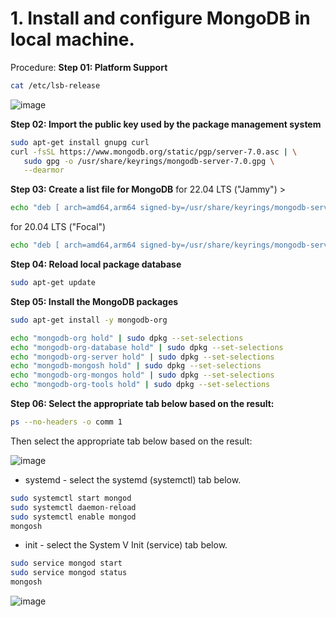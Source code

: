 # 1. Install and configure MongoDB in local machine.
Procedure:
**Step 01: Platform Support**
```bash
cat /etc/lsb-release
```
![image](https://github.com/KKBUGHUNTER/Getting-start-ReactJs-NodeJs-MongoDB/assets/91019132/4f845203-4ab5-40df-bd31-9e25b10f83a2)

**Step 02: Import the public key used by the package management system**
```bash
sudo apt-get install gnupg curl
curl -fsSL https://www.mongodb.org/static/pgp/server-7.0.asc | \
   sudo gpg -o /usr/share/keyrings/mongodb-server-7.0.gpg \
   --dearmor
```
**Step 03: Create a list file for MongoDB**
for 22.04 LTS ("Jammy") > 
```bash
echo "deb [ arch=amd64,arm64 signed-by=/usr/share/keyrings/mongodb-server-7.0.gpg ] https://repo.mongodb.org/apt/ubuntu jammy/mongodb-org/7.0 multiverse" | sudo tee /etc/apt/sources.list.d/mongodb-org-7.0.list
```
for 20.04 LTS ("Focal") 
```bash
echo "deb [ arch=amd64,arm64 signed-by=/usr/share/keyrings/mongodb-server-7.0.gpg ] https://repo.mongodb.org/apt/ubuntu focal/mongodb-org/7.0 multiverse" | sudo tee /etc/apt/sources.list.d/mongodb-org-7.0.list
```
**Step 04: Reload local package database**
```bash
sudo apt-get update
```
**Step 05: Install the MongoDB packages**
```bash
sudo apt-get install -y mongodb-org
```
```bash
echo "mongodb-org hold" | sudo dpkg --set-selections
echo "mongodb-org-database hold" | sudo dpkg --set-selections
echo "mongodb-org-server hold" | sudo dpkg --set-selections
echo "mongodb-mongosh hold" | sudo dpkg --set-selections
echo "mongodb-org-mongos hold" | sudo dpkg --set-selections
echo "mongodb-org-tools hold" | sudo dpkg --set-selections
```
**Step 06: Select the appropriate tab below based on the result:**
```bash
ps --no-headers -o comm 1
```
Then select the appropriate tab below based on the result:

![image](https://github.com/KKBUGHUNTER/Getting-start-ReactJs-NodeJs-MongoDB/assets/91019132/93e77ea8-352e-4ee4-b0e5-f1b064223c38)

- systemd - select the systemd (systemctl) tab below.
```bash
sudo systemctl start mongod
sudo systemctl daemon-reload
sudo systemctl enable mongod
mongosh
```
- init - select the System V Init (service) tab below.
```bash
sudo service mongod start
sudo service mongod status
mongosh
```

![image](https://github.com/KKBUGHUNTER/Getting-start-ReactJs-NodeJs-MongoDB/assets/91019132/64b55a1c-e688-4fca-b8ef-eadf1346ef04)




